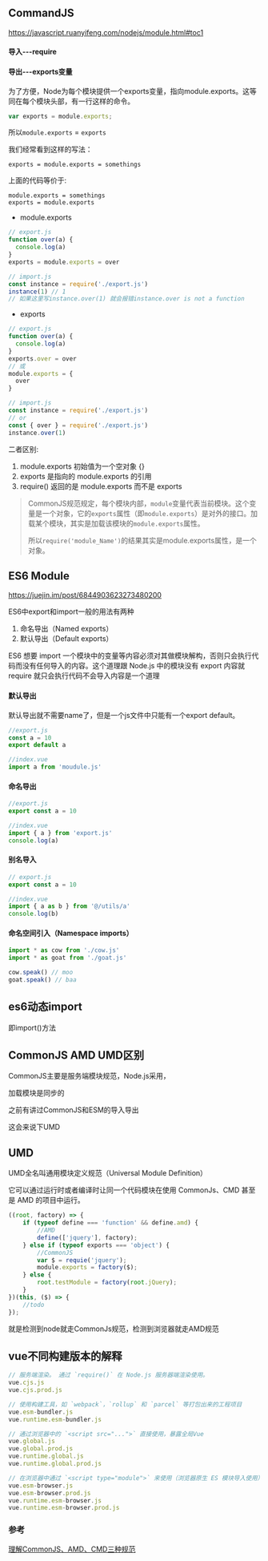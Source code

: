 ## CommandJS

https://javascript.ruanyifeng.com/nodejs/module.html#toc1

#### 导入---require

#### 导出---exports变量

为了方便，Node为每个模块提供一个exports变量，指向module.exports。这等同在每个模块头部，有一行这样的命令。

```js
var exports = module.exports;
```

所以`module.exports` = `exports`

我们经常看到这样的写法：

```
exports = module.exports = somethings
```

上面的代码等价于:

```
module.exports = somethings
exports = module.exports
```

- module.exports

```js
// export.js
function over(a) {
  console.log(a)
}
exports = module.exports = over

// import.js
const instance = require('./export.js')
instance(1) // 1
// 如果这里写instance.over(1) 就会报错instance.over is not a function
```

- exports

```js
// export.js
function over(a) {
  console.log(a)
}
exports.over = over
// 或
module.exports = {
  over
}

// import.js
const instance = require('./export.js')
// or
const { over } = require('./export.js')
instance.over(1)
```

二者区别: 

1. module.exports 初始值为一个空对象 {}
2. exports 是指向的 module.exports 的引用
3. require() 返回的是 module.exports 而不是 exports

> CommonJS规范规定，每个模块内部，`module`变量代表当前模块。这个变量是一个对象，它的`exports`属性（即`module.exports`）是对外的接口。加载某个模块，其实是加载该模块的`module.exports`属性。
>
> 所以`require('module_Name')`的结果其实是module.exports属性，是一个对象。

## ES6 Module

https://juejin.im/post/6844903623273480200

ES6中export和import一般的用法有两种

1. 命名导出（Named exports）
2. 默认导出（Default exports）

ES6 想要 import 一个模块中的变量等内容必须对其做模块解构，否则只会执行代码而没有任何导入的内容。这个道理跟 Node.js 中的模块没有 export 内容就 require 就只会执行代码不会导入内容是一个道理

#### 默认导出

默认导出就不需要name了，但是一个js文件中只能有一个export default。

```js
//export.js
const a = 10
export default a
```

```js
//index.vue
import a from 'moudule.js'
```

#### 命名导出

```js
//export.js
export const a = 10
```

```js
//index.vue
import { a } from 'export.js'
console.log(a)
```

#### 别名导入

```js
// export.js
export const a = 10
```

```js
//index.vue
import { a as b } from '@/utils/a'
console.log(b)
```

#### 命名空间引入（Namespace imports）

```js
import * as cow from './cow.js'
import * as goat from './goat.js'

cow.speak() // moo
goat.speak() // baa
```



## es6动态import

即import()方法





## CommonJS AMD UMD区别

CommonJS主要是服务端模块规范，Node.js采用，

加载模块是同步的

之前有讲过CommonJS和ESM的导入导出

这会来说下UMD

## UMD

UMD全名叫通用模块定义规范（Universal Module Definition）

它可以通过运行时或者编译时让同一个代码模块在使用 CommonJs、CMD 甚至是 AMD 的项目中运行。

```js
((root, factory) => {
    if (typeof define === 'function' && define.amd) {
        //AMD
        define(['jquery'], factory);
    } else if (typeof exports === 'object') {
        //CommonJS
        var $ = requie('jquery');
        module.exports = factory($);
    } else {
        root.testModule = factory(root.jQuery);
    }
})(this, ($) => {
    //todo
});
```

就是检测到node就走CommonJs规范，检测到浏览器就走AMD规范

## vue不同构建版本的解释

```js
// 服务端渲染。 通过 `require()` 在 Node.js 服务器端渲染使用。
vue.cjs.js
vue.cjs.prod.js

// 使用构建工具，如 `webpack`，`rollup` 和 `parcel` 等打包出来的工程项目
vue.esm-bundler.js
vue.runtime.esm-bundler.js

// 通过浏览器中的 `<script src="...">` 直接使用，暴露全局Vue
vue.global.js
vue.global.prod.js
vue.runtime.global.js
vue.runtime.global.prod.js

// 在浏览器中通过 `<script type="module">` 来使用（浏览器原生 ES 模块导入使用）
vue.esm-browser.js
vue.esm-browser.prod.js
vue.runtime.esm-browser.js
vue.runtime.esm-browser.prod.js
```



### 参考

[理解CommonJS、AMD、CMD三种规范](https://zhuanlan.zhihu.com/p/26625636)
